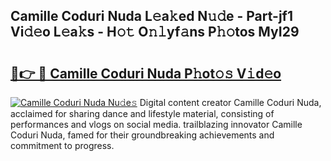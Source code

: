 ## Camille Coduri Nuda L𝚎a𝚔ed N𝚞𝚍e - Part-jf1 Vi𝚍𝚎o L𝚎a𝚔s - H𝚘𝚝 O𝚗𝚕yf𝚊ns P𝚑𝚘tos MyI29

# <h2><a href="http://kfd6ic6.oniu.top/?m=Camille+Coduri+Nuda">🔗👉 🔴 Camille Coduri Nuda P𝚑ot𝚘𝚜 V𝚒d𝚎o</a></h2>

[![Camille Coduri Nuda Nu𝚍e𝚜](https://i.imgur.com/0qMVB7G.gif)](http://kfd6ic6.oniu.top/?m=Camille+Coduri+Nuda)
Digital content creator Camille Coduri Nuda, acclaimed for sharing dance and lifestyle material, consisting of performances and vlogs on social media. trailblazing innovator Camille Coduri Nuda, famed for their groundbreaking achievements and commitment to progress.  
